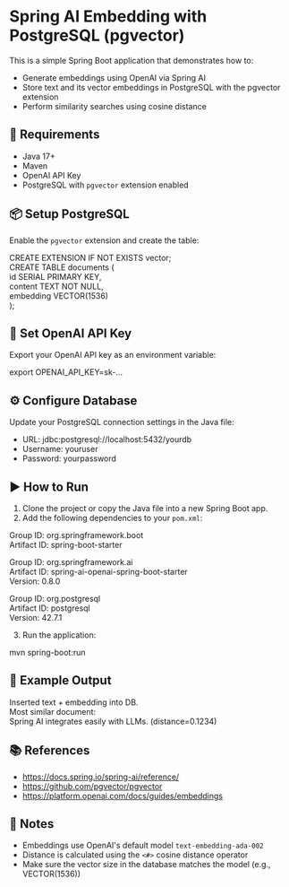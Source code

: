 # Spring AI Embedding with PostgreSQL (pgvector)

This is a simple Spring Boot application that demonstrates how to:

- Generate embeddings using OpenAI via Spring AI  
- Store text and its vector embeddings in PostgreSQL with the pgvector extension  
- Perform similarity searches using cosine distance  

## 🧰 Requirements

- Java 17+  
- Maven  
- OpenAI API Key  
- PostgreSQL with `pgvector` extension enabled  

## 📦 Setup PostgreSQL

Enable the `pgvector` extension and create the table:

CREATE EXTENSION IF NOT EXISTS vector;  
CREATE TABLE documents (  
    id SERIAL PRIMARY KEY,  
    content TEXT NOT NULL,  
    embedding VECTOR(1536)  
);

## 🔐 Set OpenAI API Key

Export your OpenAI API key as an environment variable:

export OPENAI_API_KEY=sk-...

## ⚙️ Configure Database

Update your PostgreSQL connection settings in the Java file:

- URL: jdbc:postgresql://localhost:5432/yourdb  
- Username: youruser  
- Password: yourpassword  

## ▶️ How to Run

1. Clone the project or copy the Java file into a new Spring Boot app.  
2. Add the following dependencies to your `pom.xml`:

Group ID: org.springframework.boot  
Artifact ID: spring-boot-starter  

Group ID: org.springframework.ai  
Artifact ID: spring-ai-openai-spring-boot-starter  
Version: 0.8.0  

Group ID: org.postgresql  
Artifact ID: postgresql  
Version: 42.7.1  

3. Run the application:

mvn spring-boot:run

## 🧪 Example Output

Inserted text + embedding into DB.  
Most similar document:  
Spring AI integrates easily with LLMs. (distance=0.1234)

## 📚 References

- https://docs.spring.io/spring-ai/reference/  
- https://github.com/pgvector/pgvector  
- https://platform.openai.com/docs/guides/embeddings  

## 📌 Notes

- Embeddings use OpenAI's default model `text-embedding-ada-002`  
- Distance is calculated using the `<#>` cosine distance operator  
- Make sure the vector size in the database matches the model (e.g., VECTOR(1536))

